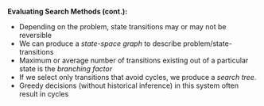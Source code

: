 **Evaluating Search Methods (cont.):**
- Depending on the problem, state transitions may or may not be reversible
- We can produce a *state-space graph* to describe problem/state-transitions
- Maximum or average number of transitions existing out of a particular state is the *branching factor*
- If we select only transitions that avoid cycles, we produce a *search tree*.
- Greedy decisions (without historical inference) in this system often result in cycles
